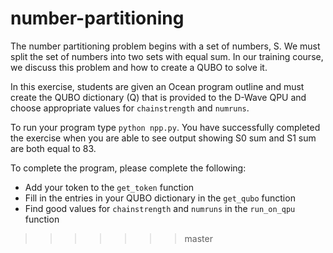 # number-partitioning

The number partitioning problem begins with a set of numbers, S.  We must split
the set of numbers into two sets with equal sum.  In our training course, we 
discuss this problem and how to create a QUBO to solve it.

In this exercise, students are given an Ocean program outline and must create the
QUBO dictionary (Q) that is provided to the D-Wave QPU and choose appropriate 
values for `chainstrength` and `numruns`.

To run your program type `python npp.py`.  You have successfully completed the 
exercise when you are able to see output showing S0 sum and S1 sum are both equal 
to 83.

To complete the program, please complete the following:

 - Add your token to the `get_token` function
 - Fill in the entries in your QUBO dictionary in the `get_qubo` function
 - Find good values for `chainstrength` and `numruns` in the `run_on_qpu` function
>>>>>>> master
